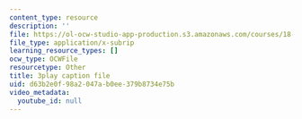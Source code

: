 ```yaml
---
content_type: resource
description: ''
file: https://ol-ocw-studio-app-production.s3.amazonaws.com/courses/18-06sc-linear-algebra-fall-2011/d63b2e0f98a2047ab0ee379b8734e75b_vF7eyJ2g3kU.srt
file_type: application/x-subrip
learning_resource_types: []
ocw_type: OCWFile
resourcetype: Other
title: 3play caption file
uid: d63b2e0f-98a2-047a-b0ee-379b8734e75b
video_metadata:
  youtube_id: null
---
```

